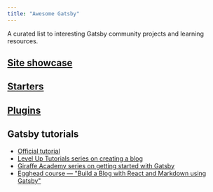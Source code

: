 ```yaml
---
title: "Awesome Gatsby"
---
```


A curated list to interesting Gatsby community projects and learning resources.

## [Site showcase](https://github.com/gatsbyjs/gatsby#showcase)

## [Starters](/docs/gatsby-starters/)

## [Plugins](/docs/plugins/)

## Gatsby tutorials

-   [Official tutorial](/tutorial/)
-   [Level Up Tutorials series on creating a blog](https://www.youtube.com/watch?v=b2H7fWhQcdE&list=PLLnpHn493BHHfoINKLELxDch3uJlSapxg)
-   [Giraffe Academy series on getting started with Gatsby](https://www.youtube.com/playlist?list=PLLAZ4kZ9dFpMXuwazIt4mWtTuqOHdjRlk)
-   [Egghead course — "Build a Blog with React and Markdown using Gatsby"](https://egghead.io/courses/build-a-blog-with-react-and-markdown-using-gatsby)
